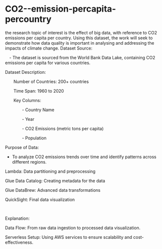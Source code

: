 # CO2--emission-percapita-percountry
the research topic of interest is the effect of big data, with reference to CO2 emissions per capita per country. Using this dataset, the work will seek to demonstrate how data quality is important in analysing and addressing the impacts of climate change.
Dataset Source:​

 - The dataset is sourced from the World Bank Data Lake, containing CO2 emissions per capita for various countries.​

Dataset Description:​

  Number of Countries: 200+ countries​

  Time Span: 1960 to 2020​

  Key Columns:​

    - Country Name​

    - Year​

    - CO2 Emissions (metric tons per capita)​

    - Population​

Purpose of Data:​

- To analyze CO2 emissions trends over time and identify patterns across different regions.​

​Lambda: Data partitioning and preprocessing​

Glue Data Catalog: Creating metadata for the data​

Glue DataBrew: Advanced data transformations​

QuickSight: Final data visualization​

​

Explanation:​

Data Flow: From raw data ingestion to processed data visualization.​

Serverless Setup: Using AWS services to ensure scalability and cost-effectiveness.​

